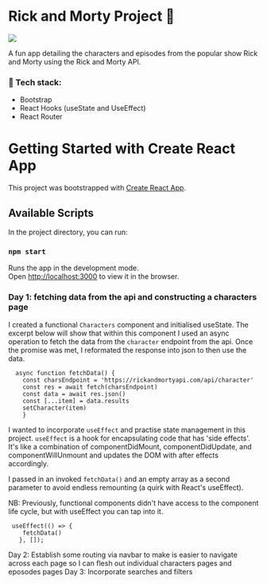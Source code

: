 # Rick and Morty Project :cookie:
<img src="https://i.imgur.com/hzSRrZD.jpg"/>


A fun app detailing the characters and episodes from the popular show Rick and Morty using the Rick and Morty API.

### :crystal_ball: Tech stack: 
<ul>
<li>Bootstrap</li>
<li>React Hooks (useState and UseEffect)</li>
<li>React Router</li>
</ul>

# Getting Started with Create React App

This project was bootstrapped with [Create React App](https://github.com/facebook/create-react-app).

## Available Scripts

In the project directory, you can run:

### `npm start`

Runs the app in the development mode.\
Open [http://localhost:3000](http://localhost:3000) to view it in the browser.


### Day 1: fetching data from the api and constructing a characters page

I created a functional `Characters` component and initialised useState. The excerpt below will show that within this component I used an async operation to fetch the data from the `character` endpoint from the api. Once the promise was met, I reformated the response into json to then use the data.

```
  async function fetchData() {
    const charsEndpoint = 'https://rickandmortyapi.com/api/character'
    const res = await fetch(charsEndpoint)
    const data = await res.json()
    const [...item] = data.results 
    setCharacter(item)
    }
```
I wanted to incorporate `useEffect` and practise state management in this project. `useEffect` is a hook for encapsulating code that has 'side effects'. It's like a combination of componentDidMount, componentDidUpdate, and componentWillUnmount and updates the DOM with after effects accordingly. 

I passed in an invoked `fetchData()` and an empty array as a second parameter to avoid endless remounting (a quirk with React's useEffect).

NB: Previously, functional components didn't have access to the component life cycle, but with useEffect you can tap into it.  

```
 useEffect(() => {
    fetchData()
   }, []);
```

Day 2: Establish some routing via navbar to make is easier to navigate across each page so I can flesh out individual characters pages and eposodes pages
Day 3: Incorporate searches and filters